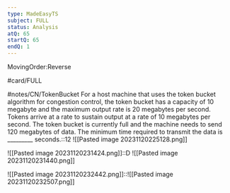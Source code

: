 ```yaml
---
type: MadeEasyTS
subject: FULL
status: Analysis
atQ: 65
startQ: 65
endQ: 1
---
```

MovingOrder:Reverse

#card/FULL

#notes/CN/TokenBucket
For a host machine that uses the token bucket algorithm for congestion control, the token bucket has a capacity of 10 megabyte and the maximum output rate is 20 megabytes per second. Tokens arrive at a rate to sustain output at a rate of 10 megabytes per second. The token bucket is currently full and the machine needs to send 120 megabytes of data. The minimum time required to transmit the data is _________ seconds.::12 ![[Pasted image 20231120225128.png]]


![[Pasted image 20231120231424.png]]::D ![[Pasted image 20231120231440.png]]

![[Pasted image 20231120232442.png]]::![[Pasted image 20231120232507.png]]

